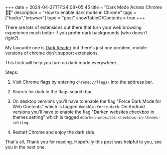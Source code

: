 +++
date = 2024-04-27T17:24:08+05:45
title = "Dark Mode Across Chrome 🌚😎"
description = "How to enable dark mode in Chrome"
tags = ["hacks","browser"]
type = "post"
showTableOfContents = true
+++

There are lots of extensions out there that turn your web browsing experience much better if you prefer dark backgrounds (who doesn't right?).

My favourite one is [Dark Reader](https://chrome.google.com/webstore/detail/dark-reader/eimadpbcbfnmbkopoojfekhnkhdbieeh) but there's just one problem, mobile versions of chrome don't support extensions.

This trick will help you turn on dark mode everywhere.

Steps:

1. Visit Chrome flags by entering `chrome://flags/` into the address bar.

2. Search for dark in the flags search bar.

3. On desktop versions you'll have to enable the flag "Force Dark Mode for Web Contents" which is tagged `#enable-force-dark`.
On Android versions you'll have to enable the flag "Darken websites checkbox in themes setting" which is tagged `#darken-websites-checkbox-in-themes-setting`.

4. Restart Chrome and enjoy the dark side.

That's all, Thank you for reading.
Hopefully this post was helpful to you, see you in the next one.

